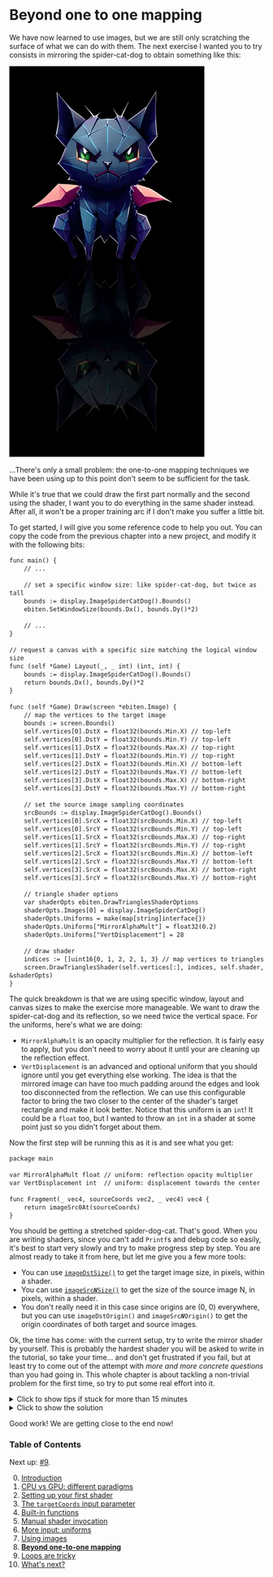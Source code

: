 # Beyond one to one mapping

We have now learned to use images, but we are still only scratching the surface of what we can do with them. The next exercise I wanted you to try consists in mirroring the spider-cat-dog to obtain something like this:

![](https://github.com/tinne26/kage-desk/blob/main/img/mirrored_creature.webp?raw=true)

...There's only a small problem: the one-to-one mapping techniques we have been using up to this point don't seem to be sufficient for the task.

While it's true that we could draw the first part normally and the second using the shader, I want you to do everything in the same shader instead. After all, it won't be a proper training arc if I don't make you suffer a little bit.

To get started, I will give you some reference code to help you out. You can copy the code from the previous chapter into a new project, and modify it with the following bits:
```Golang
func main() {
	// ...
	
	// set a specific window size: like spider-cat-dog, but twice as tall
	bounds := display.ImageSpiderCatDog().Bounds()
	ebiten.SetWindowSize(bounds.Dx(), bounds.Dy()*2)

	// ...
}

// request a canvas with a specific size matching the logical window size
func (self *Game) Layout(_, _ int) (int, int) {
	bounds := display.ImageSpiderCatDog().Bounds()
	return bounds.Dx(), bounds.Dy()*2
}

func (self *Game) Draw(screen *ebiten.Image) {
	// map the vertices to the target image
	bounds := screen.Bounds()
	self.vertices[0].DstX = float32(bounds.Min.X) // top-left
	self.vertices[0].DstY = float32(bounds.Min.Y) // top-left
	self.vertices[1].DstX = float32(bounds.Max.X) // top-right
	self.vertices[1].DstY = float32(bounds.Min.Y) // top-right
	self.vertices[2].DstX = float32(bounds.Min.X) // bottom-left
	self.vertices[2].DstY = float32(bounds.Max.Y) // bottom-left
	self.vertices[3].DstX = float32(bounds.Max.X) // bottom-right
	self.vertices[3].DstY = float32(bounds.Max.Y) // bottom-right

	// set the source image sampling coordinates
	srcBounds := display.ImageSpiderCatDog().Bounds()
	self.vertices[0].SrcX = float32(srcBounds.Min.X) // top-left
	self.vertices[0].SrcY = float32(srcBounds.Min.Y) // top-left
	self.vertices[1].SrcX = float32(srcBounds.Max.X) // top-right
	self.vertices[1].SrcY = float32(srcBounds.Min.Y) // top-right
	self.vertices[2].SrcX = float32(srcBounds.Min.X) // bottom-left
	self.vertices[2].SrcY = float32(srcBounds.Max.Y) // bottom-left
	self.vertices[3].SrcX = float32(srcBounds.Max.X) // bottom-right
	self.vertices[3].SrcY = float32(srcBounds.Max.Y) // bottom-right

	// triangle shader options
	var shaderOpts ebiten.DrawTrianglesShaderOptions
	shaderOpts.Images[0] = display.ImageSpiderCatDog()
	shaderOpts.Uniforms = make(map[string]interface{})
	shaderOpts.Uniforms["MirrorAlphaMult"] = float32(0.2)
	shaderOpts.Uniforms["VertDisplacement"] = 28

	// draw shader
	indices := []uint16{0, 1, 2, 2, 1, 3} // map vertices to triangles
	screen.DrawTrianglesShader(self.vertices[:], indices, self.shader, &shaderOpts)
}
```

The quick breakdown is that we are using specific window, layout and canvas sizes to make the exercise more manageable. We want to draw the spider-cat-dog and its reflection, so we need twice the vertical space. For the uniforms, here's what we are doing:
- `MirrorAlphaMult` is an opacity multiplier for the reflection. It is fairly easy to apply, but you don't need to worry about it until your are cleaning up the reflection effect.
- `VertDisplacement` is an advanced and optional uniform that you should ignore until you get everything else working. The idea is that the mirrored image can have too much padding around the edges and look too disconnected from the reflection. We can use this configurable factor to bring the two closer to the center of the shader's target rectangle and make it look better. Notice that this uniform is an `int`! It could be a `float` too, but I wanted to throw an `int` in a shader at some point just so you didn't forget about them.

Now the first step will be running this as it is and see what you get:
```Golang
package main

var MirrorAlphaMult float // uniform: reflection opacity multiplier
var VertDisplacement int  // uniform: displacement towards the center

func Fragment(_ vec4, sourceCoords vec2, _ vec4) vec4 {
	return imageSrc0At(sourceCoords)
}
```

You should be getting a stretched spider-dog-cat. That's good. When you are writing shaders, since you can't add `Printf`s and debug code so easily, it's best to start very slowly and try to make progress step by step. You are almost ready to take it from here, but let me give you a few more tools:
- You can use [`imageDstSize()`](https://ebitengine.org/en/documents/shader.html#Built-in_functions_(images)) to get the target image size, in pixels, within a shader.
- You can use [<code>imageSrc<b><i>N</i></b>Size()</code>](https://ebitengine.org/en/documents/shader.html#Built-in_functions_(images)) to get the size of the source image N, in pixels, within a shader.
- You don't really need it in this case since origins are (0, 0) everywhere, but you can use `imageDstOrigin()` and <code>imageSrc<b><i>N</b></i>Origin()</code> to get the origin coordinates of both target and source images.

Ok, the time has come: with the current setup, try to write the mirror shader by yourself. This is probably the hardest shader you will be asked to write in the tutorial, so take your time... and don't get frustrated if you fail, but at least try to come out of the attempt with *more and more concrete questions* than you had going in. This whole chapter is about tackling a non-trivial problem for the first time, so try to put some real effort into it.

<details>
<summary>Click to show tips if stuck for more than 15 minutes</summary>

Some steps that would be relevant:
- Make sure you know how to draw the top half of the screen in one color, and the lower half in another.
- Make sure you can draw the spider-cat-dog on the top half, isolated, without stretching.
- Make sure you can draw the spider-cat-dog on the lower half, isolated, without stretching.
</details>

<details>
<summary>Click to show the solution</summary>

I have two solutions for you. The first is a "simple" solution without using `VertDisplacement`, and the second is a more general solution.

Let's see the "simple one" first:
```Golang
//kage:unit pixels
package main

var MirrorAlphaMult float // uniform: reflection opacity multiplier
var VertDisplacement int  // uniform: displacement towards the center

func Fragment(targetCoords vec4, sourceCoords vec2, _ vec4) vec4 {
	if targetCoords.y < imageDstSize().y/2 {
		return imageSrc0At(vec2(sourceCoords.x, sourceCoords.y*2))
	} else {
		adjustedY := (sourceCoords.y - imageSrc0Size().y/2)*2
		invertedY := imageSrc0Size().y - adjustedY
		samplingCoords := vec2(sourceCoords.x, invertedY)
		return imageSrc0At(samplingCoords)*MirrorAlphaMult
	}
}
```
The code shouldn't be too hard to understand. If we are on the top half of the screen, we sample the source image... but since it would be stretched, we multiply the `y` by 2 to make it fit properly into the top area. The x value is always already what we want, so it never has to be modified. For the lower half, the normalization of the `y` value is slightly trickier, but it's not much different. Since we are already past the midpoint position through the source image, we need to offset that and then apply the same `y*2` idea of the first branch. To invert the image, we simply use `height - y`. Finally, we sample the value at the relevant position and multiply it by `MirrorAlphaMult`, which yes, is a simple product on the sampled pixel color.

This code does rely on the fact that `imageSrc0Size()` is exactly half `imageDstSize()`, and we could actually use only one of them for everything. This is not very clean, not very nice and whatever, but if you understand the constraints of your context... you don't have to be a perfectionist, just get the job done. You could parametrize all this with further uniforms, or automatically center everything on an arbitrarily-sized target, or whatever. That's a pain and not fun, so do it as homework if you really have nothing better to do.

Now let's jump onto the more general solution using `VertDisplacement`:
```Golang
//kage:unit pixels
package main

var MirrorAlphaMult float // uniform: reflection opacity multiplier
var VertDisplacement int  // uniform: displacement towards the center

func Fragment(targetCoords vec4, sourceCoords vec2, _ vec4) vec4 {
	// compute top contribution
	uprightColor := imageSrc0At(vec2(sourceCoords.x, sourceCoords.y*2 - float(VertDisplacement)))
	
	// compute bottom contribution
	adjustedY := (sourceCoords.y - imageSrc0Size().y/2)*2
	invertedY := imageSrc0Size().y - adjustedY
	samplingCoords := vec2(sourceCoords.x, invertedY - float(VertDisplacement))
	mirrorColor := imageSrc0At(samplingCoords)*MirrorAlphaMult

	// return the sum of contributions
	return uprightColor + mirrorColor
}
```
*(Full program available at [examples/intro/mirror](https://github.com/tinne26/kage-desk/blob/main/examples/intro/mirror))*

This second shader is not that different, but it has a few subtle ideas worth explaining:
- We are computing different parts of the image all in a single pass and adding them at the end. This is a common pattern used in many shaders, but it often requires gating or filtering the partial results before summing them.
- The reason why we didn't "filter" the results here is that `imageSrc0At()` will return `vec4(0, 0, 0, 0)` if we are requesting positions out of bounds, and *it just happens that for this particular example*, the different calculations for different parts of the image do not collide (given reasonable `VertDisplacement` values, at least).
- For proper filtering, you could use [selectors](https://github.com/tinne26/kage-desk/blob/main/docs/snippets/snippets.md#selectors) to keep or discard specific results. Again, this is not necessary in this specific situation, but you could totally add something like `uprightColor *= whenLessThan(sourceCoords.y, imageSrc0Size().y/2)` and `mirrorColor *= whenGreaterThan(sourceCoords.y, imageSrc0Size().y/2)` to be a bit safer.
</details>

Good work! We are getting close to the end now!


### Table of Contents
Next up: [#9](https://github.com/tinne26/kage-desk/blob/main/docs/tutorials/intro/09_loops.md).

0. [Introduction](https://github.com/tinne26/kage-desk/blob/main/docs/tutorials/intro/00_introduction.md)
1. [CPU vs GPU: different paradigms](https://github.com/tinne26/kage-desk/blob/main/docs/tutorials/intro/01_cpu_vs_gpu.md)
2. [Setting up your first shader](https://github.com/tinne26/kage-desk/blob/main/docs/tutorials/intro/02_shader_setup.md)
3. [The `targetCoords` input parameter](https://github.com/tinne26/kage-desk/blob/main/docs/tutorials/intro/03_target_coordinates.md)
4. [Built-in functions](https://github.com/tinne26/kage-desk/blob/main/docs/tutorials/intro/04_built_in_functions.md)
5. [Manual shader invocation](https://github.com/tinne26/kage-desk/blob/main/docs/tutorials/intro/05_invoke_shader.md)
6. [More input: uniforms](https://github.com/tinne26/kage-desk/blob/main/docs/tutorials/intro/06_uniforms.md)
7. [Using images](https://github.com/tinne26/kage-desk/blob/main/docs/tutorials/intro/07_images.md)
8. [**Beyond one-to-one mapping**](https://github.com/tinne26/kage-desk/blob/main/docs/tutorials/intro/08_beyond.md)
9. [Loops are tricky](https://github.com/tinne26/kage-desk/blob/main/docs/tutorials/intro/09_loops.md)
10. [What's next?](https://github.com/tinne26/kage-desk/blob/main/docs/tutorials/intro/10_what_next.md)
